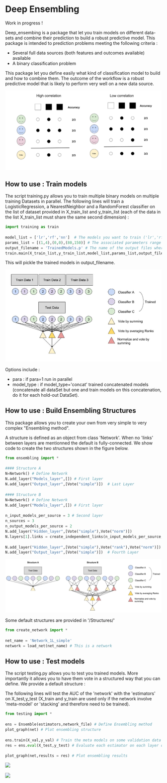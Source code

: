 # Deep Ensembling

Work in progress !

Deep_ensembing is a package that let you train models on different data-sets and combine their prediction to build a robust predictive model. This package is intended to prediction problems meeting the following criteria :
- Several full data sources (both features and outcomes available) available
- A binary classification problem

This package let you define easily what kind of classification model to build and how to combine them. The outcome of the workflow is a robust predictive model that is likely to perform very well on a new data source.

![Majority Vote Illustration](Pictures/maj_vote_cases3.jpg)

## How to use : Train models

The script training.py allows you to train multiple binary models on multiple training Datasets in parallel.
The following lines will train a LogisticRegression, a NearestNeighbor and a RandomForest classifier on the list of dataset provided in X_train_list and y_train_list (each of the data in the list X_train_list must share the same second dimension) :

```python
import training as train

model_list = ['lr','rf','nn']  # The models you want to train ('lr','rf','nn' or 'svm')
params_list = [(1,4),(0,0),(80,150)] # The associated parameters range
output_filename = 'TrainedModels.p' # The name of the output files where estimators will be saved
train.main(X_train_list,y_train_list,model_list,params_list,output_filename=output_filename) # Train !
```
This will pickle the trained models in output_filename.

![](Pictures/structure2.jpg)

Options include :
- para : if para=1 run in parallel 
- model_type : if model_type='concat' trained concatenated models (concatenate all dataSet but one and train models on this concatenation, do it for each hold-out DataSet).

## How to use : Build Ensembling Structures

This package allows you to create your own from very simple to very complex "Ensembling method". 

A structure is defined as an object from class 'Network'. When no 'links' between layers are mentionned the default is fully-connected. We show code to create the two structures shown in the figure below.

```python
from ensembling import *

#### Structure A 
N=Network() # Define Network
N.add_layer("Models_layer",[]) # First layer
N.add_layer("Output_layer",[Vote("simple")])  # Last Layer

#### Structure B 
N=Network() # Define Network
N.add_layer("Models_layer",[]) # First layer

n_input_models_per_source = 3 # Second layer
n_sources = 3
n_output_models_per_source = 2
N.add_layer("Hidden_layer",[Vote("simple"),Vote("norm")])
N.layers[1].links = create_independent_links(n_input_models_per_source,n_sources,n_output_models_per_source)

N.add_layer("Hidden_layer",[Vote("simple"),Vote("rank"),Vote("norm")]) # Third Layer
N.add_layer("Output_layer",[Vote("simple")])  # Fourth Layer
```
![](Pictures/examples.jpg)

Some default structures are provided in '/Structures/'

```python
from create_network import *

net_name = 'Network_1L_simple'
network = load_net(net_name) # This is a network
```

## How to use : Test models

The script testing.py allows you to test you trained models. More importantly it allows you to have them vote in a structured way that you can define. We provide a default structure :

The following lines will test the AUC of the 'network' with the 'estimators' on X_test,y_test (X_train and y_train are used only if the network involve 'meta-model' or 'stacking' and therefore need to be trained).

```python
from testing import *

ens = Ensemble(estimators,network_file) # Define Ensembling method
plot_graph(net) # Plot ensembling structure

ens.train(X_val,y_val) # Train the meta models on some validation data
res = ens.eval(X_test,y_test) # Evaluate each estimator on each layer of the ensembling structure

plot_graph(net,results = res) # Plot ensembling results
```
![](Pictures/s1.jpg)

![](Pictures/s6.jpg)

<!--Options inlcude :-->
<!--- skip_models : list of model names to skip (among 'lr', 'nn', 'rf', 'svm')-->
<!--- para : if para=1 run test in parallel-->
<!--- DataSets : list of source index to take into account (default is all)-->
